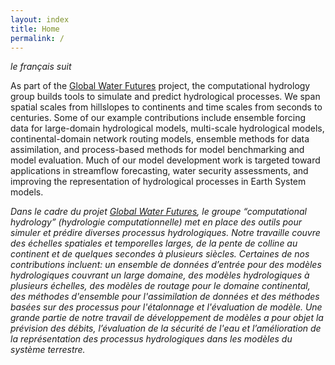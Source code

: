 ```yaml
---
layout: index
title: Home
permalink: /
---
```


_le français suit_

As part of the [Global Water Futures](https://gwf.usask.ca/) project, the computational hydrology group builds tools to simulate and predict hydrological processes. We span spatial scales from hillslopes to continents and time scales from seconds to centuries. Some of our example contributions include ensemble forcing data for large-domain hydrological models, multi-scale hydrological models, continental-domain network routing models, ensemble methods for data assimilation, and process-based methods for model benchmarking and model evaluation. Much of our model development work is targeted toward applications in streamflow forecasting, water security assessments, and improving the representation of hydrological processes in Earth System models.

_Dans le cadre du projet [Global Water Futures](https://gwf.usask.ca/), le groupe “computational hydrology” (hydrologie computationnelle) met en place des outils pour simuler et prédire diverses processus hydrologiques. Notre travaille couvre des échelles spatiales et temporelles larges, de la pente de colline au continent et de quelques secondes à plusieurs siècles. Certaines de nos contributions incluent: un ensemble de données d’entrée pour des modèles hydrologiques couvrant un large domaine, des modèles hydrologiques à plusieurs échelles, des modèles de routage pour le domaine continental, des méthodes d'ensemble pour l'assimilation de données et des méthodes basées sur des processus pour l'étalonnage et l'évaluation de modèle. Une grande partie de notre travail de développement de modèles a pour objet la prévision des débits, l’évaluation de la sécurité de l'eau et l’amélioration de la représentation des processus hydrologiques dans les modèles du système terrestre._
